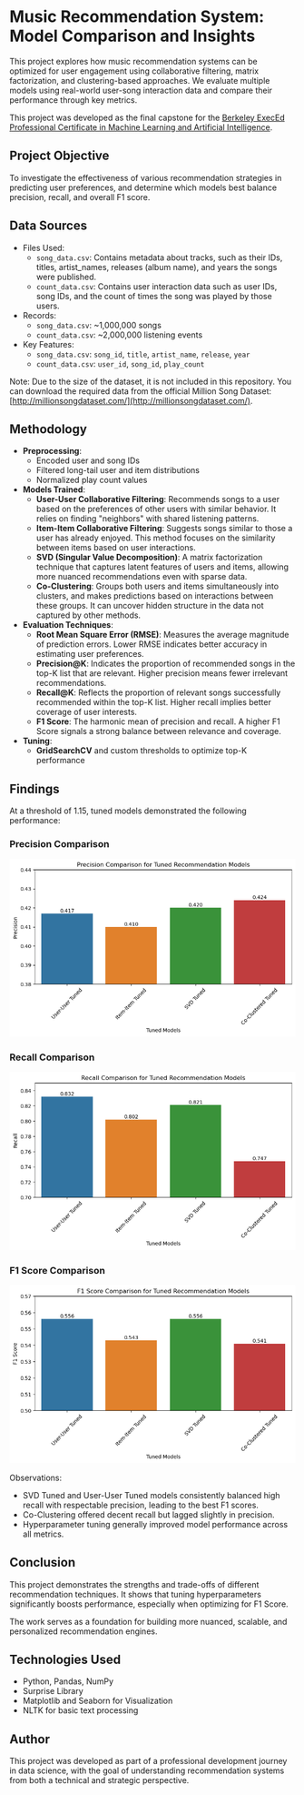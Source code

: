 # Music Recommendation System: Model Comparison and Insights

This project explores how music recommendation systems can be optimized for user engagement using collaborative filtering, matrix factorization, and clustering-based approaches. We evaluate multiple models using real-world user-song interaction data and compare their performance through key metrics.

This project was developed as the final capstone for the [Berkeley ExecEd Professional Certificate in Machine Learning and Artificial Intelligence](https://em-executive.berkeley.edu/professional-certificate-machine-learning-artificial-intelligence).

## Project Objective

To investigate the effectiveness of various recommendation strategies in predicting user preferences, and determine which models best balance precision, recall, and overall F1 score.

## Data Sources

- Files Used:
  - `song_data.csv`: Contains metadata about tracks, such as their IDs, titles, artist_names, releases (album name), and years the songs were published.
  - `count_data.csv`: Contains user interaction data such as user IDs, song IDs, and the count of times the song was played by those users.
- Records:
  - `song_data.csv`: ~1,000,000 songs
  - `count_data.csv`: ~2,000,000 listening events
- Key Features:
  - `song_data.csv`: `song_id`, `title`, `artist_name`, `release`, `year`
  - `count_data.csv`: `user_id`, `song_id`, `play_count`

Note: Due to the size of the dataset, it is not included in this repository. You can download the required data from the official Million Song Dataset: [http://millionsongdataset.com/](http://millionsongdataset.com/).

## Methodology
- **Preprocessing**:
  - Encoded user and song IDs
  - Filtered long-tail user and item distributions
  - Normalized play count values
- **Models Trained**:
  - **User-User Collaborative Filtering**: Recommends songs to a user based on the preferences of other users with similar behavior. It relies on finding "neighbors" with shared listening patterns.
  - **Item-Item Collaborative Filtering**: Suggests songs similar to those a user has already enjoyed. This method focuses on the similarity between items based on user interactions.
  - **SVD (Singular Value Decomposition)**: A matrix factorization technique that captures latent features of users and items, allowing more nuanced recommendations even with sparse data.
  - **Co-Clustering**: Groups both users and items simultaneously into clusters, and makes predictions based on interactions between these groups. It can uncover hidden structure in the data not captured by other methods.
- **Evaluation Techniques**:
  - **Root Mean Square Error (RMSE)**: Measures the average magnitude of prediction errors. Lower RMSE indicates better accuracy in estimating user preferences.
  - **Precision@K**: Indicates the proportion of recommended songs in the top-K list that are relevant. Higher precision means fewer irrelevant recommendations.
  - **Recall@K**: Reflects the proportion of relevant songs successfully recommended within the top-K list. Higher recall implies better coverage of user interests.
  - **F1 Score**: The harmonic mean of precision and recall. A higher F1 Score signals a strong balance between relevance and coverage.
- **Tuning**:
  - **GridSearchCV** and custom thresholds to optimize top-K performance
    
## Findings

At a threshold of 1.15, tuned models demonstrated the following performance:

### Precision Comparison

![Precision Plot](precision_plot.png)

### Recall Comparison

![Recall Plot](recall_plot.png)

### F1 Score Comparison

![F1 Score Plot](f1_score_plot.png)

Observations:

- SVD Tuned and User-User Tuned models consistently balanced high recall with respectable precision, leading to the best F1 scores.
- Co-Clustering offered decent recall but lagged slightly in precision.
- Hyperparameter tuning generally improved model performance across all metrics.

## Conclusion

This project demonstrates the strengths and trade-offs of different recommendation techniques. It shows that tuning hyperparameters significantly boosts performance, especially when optimizing for F1 Score.

The work serves as a foundation for building more nuanced, scalable, and personalized recommendation engines.

## Technologies Used

- Python, Pandas, NumPy
- Surprise Library
- Matplotlib and Seaborn for Visualization
- NLTK for basic text processing

## Author

This project was developed as part of a professional development journey in data science, with the goal of understanding recommendation systems from both a technical and strategic perspective.
